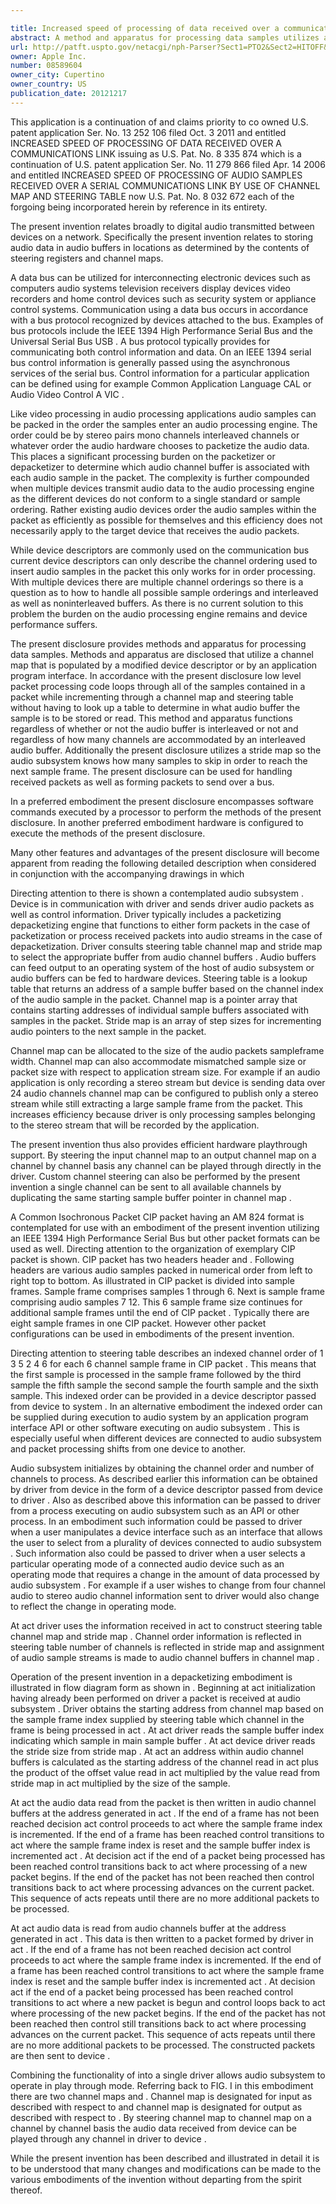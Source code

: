 ```yaml
---

title: Increased speed of processing of data received over a communications link
abstract: A method and apparatus for processing data samples utilizes a channel map populated by device descriptor, or by an application program interface. Packet processing code loops through all of the samples contained in a packet while incrementing through a channel map and steering table without having to look up a table to determine in what audio buffer the sample is to be stored or read. Additionally, the present invention utilizes a stride map, so the audio subsystem knows how many samples to skip in order to reach the next sample frame. The present invention can be used for handling received packets as well as forming packets to send over a bus.
url: http://patft.uspto.gov/netacgi/nph-Parser?Sect1=PTO2&Sect2=HITOFF&p=1&u=%2Fnetahtml%2FPTO%2Fsearch-adv.htm&r=1&f=G&l=50&d=PALL&S1=08589604&OS=08589604&RS=08589604
owner: Apple Inc.
number: 08589604
owner_city: Cupertino
owner_country: US
publication_date: 20121217
---
```

This application is a continuation of and claims priority to co owned U.S. patent application Ser. No. 13 252 106 filed Oct. 3 2011 and entitled INCREASED SPEED OF PROCESSING OF DATA RECEIVED OVER A COMMUNICATIONS LINK issuing as U.S. Pat. No. 8 335 874 which is a continuation of U.S. patent application Ser. No. 11 279 866 filed Apr. 14 2006 and entitled INCREASED SPEED OF PROCESSING OF AUDIO SAMPLES RECEIVED OVER A SERIAL COMMUNICATIONS LINK BY USE OF CHANNEL MAP AND STEERING TABLE now U.S. Pat. No. 8 032 672 each of the forgoing being incorporated herein by reference in its entirety.

The present invention relates broadly to digital audio transmitted between devices on a network. Specifically the present invention relates to storing audio data in audio buffers in locations as determined by the contents of steering registers and channel maps.

A data bus can be utilized for interconnecting electronic devices such as computers audio systems television receivers display devices video recorders and home control devices such as security system or appliance control systems. Communication using a data bus occurs in accordance with a bus protocol recognized by devices attached to the bus. Examples of bus protocols include the IEEE 1394 High Performance Serial Bus and the Universal Serial Bus USB . A bus protocol typically provides for communicating both control information and data. On an IEEE 1394 serial bus control information is generally passed using the asynchronous services of the serial bus. Control information for a particular application can be defined using for example Common Application Language CAL or Audio Video Control A VIC .

Like video processing in audio processing applications audio samples can be packed in the order the samples enter an audio processing engine. The order could be by stereo pairs mono channels interleaved channels or whatever order the audio hardware chooses to packetize the audio data. This places a significant processing burden on the packetizer or depacketizer to determine which audio channel buffer is associated with each audio sample in the packet. The complexity is further compounded when multiple devices transmit audio data to the audio processing engine as the different devices do not conform to a single standard or sample ordering. Rather existing audio devices order the audio samples within the packet as efficiently as possible for themselves and this efficiency does not necessarily apply to the target device that receives the audio packets.

While device descriptors are commonly used on the communication bus current device descriptors can only describe the channel ordering used to insert audio samples in the packet this only works for in order processing. With multiple devices there are multiple channel orderings so there is a question as to how to handle all possible sample orderings and interleaved as well as noninterleaved buffers. As there is no current solution to this problem the burden on the audio processing engine remains and device performance suffers.

The present disclosure provides methods and apparatus for processing data samples. Methods and apparatus are disclosed that utilize a channel map that is populated by a modified device descriptor or by an application program interface. In accordance with the present disclosure low level packet processing code loops through all of the samples contained in a packet while incrementing through a channel map and steering table without having to look up a table to determine in what audio buffer the sample is to be stored or read. This method and apparatus functions regardless of whether or not the audio buffer is interleaved or not and regardless of how many channels are accommodated by an interleaved audio buffer. Additionally the present disclosure utilizes a stride map so the audio subsystem knows how many samples to skip in order to reach the next sample frame. The present disclosure can be used for handling received packets as well as forming packets to send over a bus.

In a preferred embodiment the present disclosure encompasses software commands executed by a processor to perform the methods of the present disclosure. In another preferred embodiment hardware is configured to execute the methods of the present disclosure.

Many other features and advantages of the present disclosure will become apparent from reading the following detailed description when considered in conjunction with the accompanying drawings in which 

Directing attention to there is shown a contemplated audio subsystem . Device is in communication with driver and sends driver audio packets as well as control information. Driver typically includes a packetizing depacketizing engine that functions to either form packets in the case of packetization or process received packets into audio streams in the case of depacketization. Driver consults steering table channel map and stride map to select the appropriate buffer from audio channel buffers . Audio buffers can feed output to an operating system of the host of audio subsystem or audio buffers can be fed to hardware devices. Steering table is a lookup table that returns an address of a sample buffer based on the channel index of the audio sample in the packet. Channel map is a pointer array that contains starting addresses of individual sample buffers associated with samples in the packet. Stride map is an array of step sizes for incrementing audio pointers to the next sample in the packet.

Channel map can be allocated to the size of the audio packets sampleframe width. Channel map can also accommodate mismatched sample size or packet size with respect to application stream size. For example if an audio application is only recording a stereo stream but device is sending data over 24 audio channels channel map can be configured to publish only a stereo stream while still extracting a large sample frame from the packet. This increases efficiency because driver is only processing samples belonging to the stereo stream that will be recorded by the application.

The present invention thus also provides efficient hardware playthrough support. By steering the input channel map to an output channel map on a channel by channel basis any channel can be played through directly in the driver. Custom channel steering can also be performed by the present invention a single channel can be sent to all available channels by duplicating the same starting sample buffer pointer in channel map .

A Common Isochronous Packet CIP packet having an AM 824 format is contemplated for use with an embodiment of the present invention utilizing an IEEE 1394 High Performance Serial Bus but other packet formats can be used as well. Directing attention to the organization of exemplary CIP packet is shown. CIP packet has two headers header and . Following headers are various audio samples packed in numerical order from left to right top to bottom. As illustrated in CIP packet is divided into sample frames. Sample frame comprises samples 1 through 6. Next is sample frame comprising audio samples 7 12. This 6 sample frame size continues for additional sample frames until the end of CIP packet . Typically there are eight sample frames in one CIP packet. However other packet configurations can be used in embodiments of the present invention.

Directing attention to steering table describes an indexed channel order of 1 3 5 2 4 6 for each 6 channel sample frame in CIP packet . This means that the first sample is processed in the sample frame followed by the third sample the fifth sample the second sample the fourth sample and the sixth sample. This indexed order can be provided in a device descriptor passed from device to system . In an alternative embodiment the indexed order can be supplied during execution to audio system by an application program interface API or other software executing on audio subsystem . This is especially useful when different devices are connected to audio subsystem and packet processing shifts from one device to another.

Audio subsystem initializes by obtaining the channel order and number of channels to process. As described earlier this information can be obtained by driver from device in the form of a device descriptor passed from device to driver . Also as described above this information can be passed to driver from a process executing on audio subsystem such as an API or other process. In an embodiment such information could be passed to driver when a user manipulates a device interface such as an interface that allows the user to select from a plurality of devices connected to audio subsystem . Such information also could be passed to driver when a user selects a particular operating mode of a connected audio device such as an operating mode that requires a change in the amount of data processed by audio subsystem . For example if a user wishes to change from four channel audio to stereo audio channel information sent to driver would also change to reflect the change in operating mode.

At act driver uses the information received in act to construct steering table channel map and stride map . Channel order information is reflected in steering table number of channels is reflected in stride map and assignment of audio sample streams is made to audio channel buffers in channel map .

Operation of the present invention in a depacketizing embodiment is illustrated in flow diagram form as shown in . Beginning at act initialization having already been performed on driver a packet is received at audio subsystem . Driver obtains the starting address from channel map based on the sample frame index supplied by steering table which channel in the frame is being processed in act . At act driver reads the sample buffer index indicating which sample in main sample buffer . At act device driver reads the stride size from stride map . At act an address within audio channel buffers is calculated as the starting address of the channel read in act plus the product of the offset value read in act multiplied by the value read from stride map in act multiplied by the size of the sample.

At act the audio data read from the packet is then written in audio channel buffers at the address generated in act . If the end of a frame has not been reached decision act control proceeds to act where the sample frame index is incremented. If the end of a frame has been reached control transitions to act where the sample frame index is reset and the sample buffer index is incremented act . At decision act if the end of a packet being processed has been reached control transitions back to act where processing of a new packet begins. If the end of the packet has not been reached then control transitions back to act where processing advances on the current packet. This sequence of acts repeats until there are no more additional packets to be processed.

At act audio data is read from audio channels buffer at the address generated in act . This data is then written to a packet formed by driver in act . If the end of a frame has not been reached decision act control proceeds to act where the sample frame index is incremented. If the end of a frame has been reached control transitions to act where the sample frame index is reset and the sample buffer index is incremented act . At decision act if the end of a packet being processed has been reached control transitions to act where a new packet is begun and control loops back to act where processing of the new packet begins. If the end of the packet has not been reached then control still transitions back to act where processing advances on the current packet. This sequence of acts repeats until there are no more additional packets to be processed. The constructed packets are then sent to device .

Combining the functionality of into a single driver allows audio subsystem to operate in play through mode. Referring back to FIG. I in this embodiment there are two channel maps and . Channel map is designated for input as described with respect to and channel map is designated for output as described with respect to . By steering channel map to channel map on a channel by channel basis the audio data received from device can be played through any channel in driver to device .

While the present invention has been described and illustrated in detail it is to be understood that many changes and modifications can be made to the various embodiments of the invention without departing from the spirit thereof.

